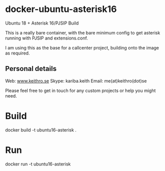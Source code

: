 # docker-ubuntu-asterisk16
Ubuntu 18 + Asterisk 16/PJSIP Build

This is a really bare container, with the bare minimum config to get asterisk running with PJSIP and extensions.conf.

I am using this as the base for a callcenter project, building onto the image as required.

## Personal details
Web: www.keithro.se
Skype: kariba.keith
Email: me(at)keithro(dot)se

Please feel free to get in touch for any custom projects or help you might need.

# Build
docker build -t ubuntu16-asterisk .

# Run
docker run -t ubuntu16-asterisk

